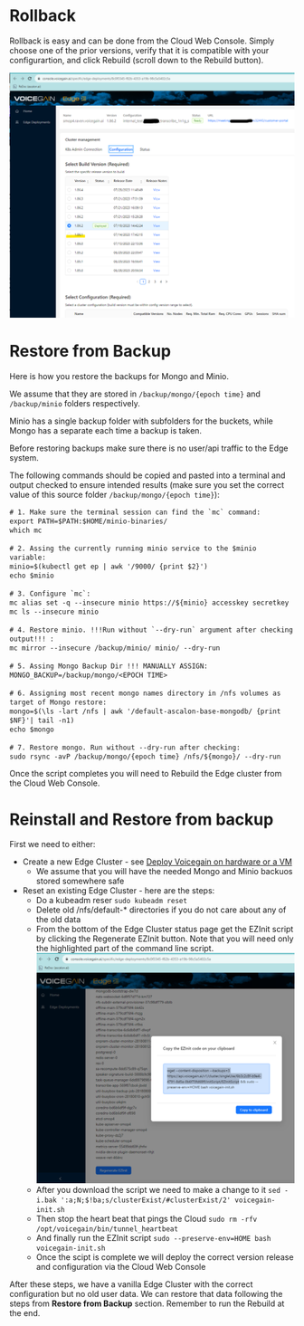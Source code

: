 # Rollback

Rollback is easy and can be done from the Cloud Web Console. Simply choose one of the prior versions, verify that it is compatible with your configurartion, and click Rebuild (scroll down to the Rebuild button).


![Rollback to previous version](./EDGE-Rollback.png)


# Restore from Backup
Here is how you restore the backups for Mongo and Minio.

We assume that they are stored in `/backup/mongo/{epoch time}` and `/backup/minio` folders respectively.

Minio has a single backup folder with subfolders for the buckets, while Mongo has a separate each time a backup is taken.

Before restoring backups make sure there is no user/api traffic to the Edge system.

The following commands should be copied and pasted into a terminal and output checked to ensure intended results (make sure you set the correct value of this source folder `/backup/mongo/{epoch time}`):

```
# 1. Make sure the terminal session can find the `mc` command:
export PATH=$PATH:$HOME/minio-binaries/
which mc

# 2. Assing the currently running minio service to the $minio variable:
minio=$(kubectl get ep | awk '/9000/ {print $2}')
echo $minio

# 3. Configure `mc`:
mc alias set -q --insecure minio https://${minio} accesskey secretkey                                               
mc ls --insecure minio

# 4. Restore minio. !!!Run without `--dry-run` argument after checking output!!! :
mc mirror --insecure /backup/minio/ minio/ --dry-run

# 5. Assing Mongo Backup Dir !!! MANUALLY ASSIGN: 
MONGO_BACKUP=/backup/mongo/<EPOCH TIME>

# 6. Assigning most recent mongo names directory in /nfs volumes as target of Mongo restore:
mongo=$(\ls -lart /nfs | awk '/default-ascalon-base-mongodb/ {print $NF}'| tail -n1)
echo $mongo

# 7. Restore mongo. Run without --dry-run after checking:
sudo rsync -avP /backup/mongo/{epoch time} /nfs/${mongo}/ --dry-run
```

Once the script completes you will need to Rebuild the Edge cluster from the Cloud Web Console.

# Reinstall and Restore from backup

First we need to either:
* Create a new Edge Cluster - see [Deploy Voicegain on hardware or a VM](../edge-on-hardware/Edge_Deploy.md)
  * We assume that you will have the needed Mongo and Minio backuos stored somewhere safe  
* Reset an existing Edge Cluster - here are the steps:
  *   Do a kubeadm reser `sudo kubeadm reset`
  *   Delete old /nfs/default-* directories if you do not care about any of the old data
  *   From the bottom of the Edge Cluster status page get the EZInit script by clicking the Regenerate EZInit button. Note that you will need only the highlighted part of the command line script. ![Regenerate EZInit](./Regenerate-EZInit.png)
  *   After you download the script we need to make a change to it `sed -i.bak ':a;N;$!ba;s/clusterExist/#clusterExist/2' voicegain-init.sh`
  *   Then stop the heart beat that pings the Cloud `sudo rm -rfv /opt/voicegain/bin/tunnel_heartbeat`
  *   And finally run the EZInit script `sudo --preserve-env=HOME bash voicegain-init.sh`
  *   Once the scipt is complete we will deploy the correct version release and configuration via the Cloud Web Console
 
After these steps, we have a vanilla Edge Cluster with the correct configuration but no old user data.
We can restore that data following the steps from **Restore from Backup** section. Remember to run the Rebuild at the end.


